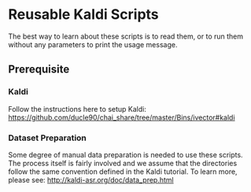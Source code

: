 # Reusable Kaldi Scripts

The best way to learn about these scripts is to read them, or to run them without any parameters to print the usage message.

## Prerequisite

### Kaldi

Follow the instructions here to setup Kaldi:
<https://github.com/ducle90/chai_share/tree/master/Bins/ivector#kaldi>

### Dataset Preparation

Some degree of manual data preparation is needed to use these scripts. The process itself is fairly involved and we assume that the directories follow the same convention defined in the Kaldi tutorial. To learn more, please see:
<http://kaldi-asr.org/doc/data_prep.html>
